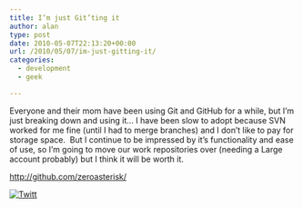 ```yaml
---
title: I’m just Git’ting it
author: alan
type: post
date: 2010-05-07T22:13:20+00:00
url: /2010/05/07/im-just-gitting-it/
categories:
  - development
  - geek

---
```

Everyone and their mom have been using Git and GitHub for a while, but I&#8217;m just breaking down and using it&#8230; I have been slow to adopt because SVN worked for me fine (until I had to merge branches) and I don&#8217;t like to pay for storage space.  But I continue to be impressed by it&#8217;s functionality and ease of use, so I&#8217;m going to move our work repositories over (needing a Large account probably) but I think it will be worth it.

<http://github.com/zeroasterisk/>

<div class="twttr_button">
  <a href="http://twitter.com/share?url=https://zeroasterisk.com/2010/05/07/im-just-gitting-it/&text=I%27m+just+Git%27ting+it" target="_blank" title="Click here if you like this article."> <img src="http://zeroasterisk.com/wp-content/plugins/twitter-plugin/images/twitt.gif" alt="Twitt" /> </a>
</div>